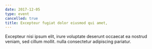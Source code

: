 ```yaml
---
date: 2017-12-05
type: event
cancelled: true
title: Excepteur fugiat dolor eiusmod qui amet,
---
```

Excepteur nisi ipsum elit, irure voluptate deserunt occaecat ea nostrud veniam, sed cillum mollit. nulla consectetur adipiscing pariatur.
